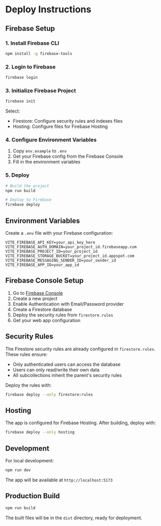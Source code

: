 # Deploy Instructions

## Firebase Setup

### 1. Install Firebase CLI

```bash
npm install -g firebase-tools
```

### 2. Login to Firebase

```bash
firebase login
```

### 3. Initialize Firebase Project

```bash
firebase init
```

Select:
- Firestore: Configure security rules and indexes files
- Hosting: Configure files for Firebase Hosting

### 4. Configure Environment Variables

1. Copy `env.example` to `.env`
2. Get your Firebase config from the Firebase Console
3. Fill in the environment variables

### 5. Deploy

```bash
# Build the project
npm run build

# Deploy to Firebase
firebase deploy
```

## Environment Variables

Create a `.env` file with your Firebase configuration:

```env
VITE_FIREBASE_API_KEY=your_api_key_here
VITE_FIREBASE_AUTH_DOMAIN=your_project_id.firebaseapp.com
VITE_FIREBASE_PROJECT_ID=your_project_id
VITE_FIREBASE_STORAGE_BUCKET=your_project_id.appspot.com
VITE_FIREBASE_MESSAGING_SENDER_ID=your_sender_id
VITE_FIREBASE_APP_ID=your_app_id
```

## Firebase Console Setup

1. Go to [Firebase Console](https://console.firebase.google.com/)
2. Create a new project
3. Enable Authentication with Email/Password provider
4. Create a Firestore database
5. Deploy the security rules from `firestore.rules`
6. Get your web app configuration

## Security Rules

The Firestore security rules are already configured in `firestore.rules`. These rules ensure:

- Only authenticated users can access the database
- Users can only read/write their own data
- All subcollections inherit the parent's security rules

Deploy the rules with:

```bash
firebase deploy --only firestore:rules
```

## Hosting

The app is configured for Firebase Hosting. After building, deploy with:

```bash
firebase deploy --only hosting
```

## Development

For local development:

```bash
npm run dev
```

The app will be available at `http://localhost:5173`

## Production Build

```bash
npm run build
```

The built files will be in the `dist` directory, ready for deployment.
